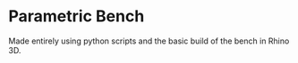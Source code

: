 # Parametric Bench
Made entirely using python scripts and the basic build of the bench in Rhino 3D.

